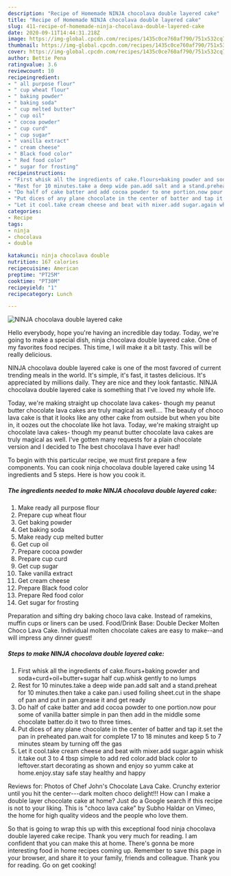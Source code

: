 ```yaml
---
description: "Recipe of Homemade NINJA chocolava double layered cake"
title: "Recipe of Homemade NINJA chocolava double layered cake"
slug: 411-recipe-of-homemade-ninja-chocolava-double-layered-cake
date: 2020-09-11T14:44:31.218Z
image: https://img-global.cpcdn.com/recipes/1435c0ce760af790/751x532cq70/ninja-chocolava-double-layered-cake-recipe-main-photo.jpg
thumbnail: https://img-global.cpcdn.com/recipes/1435c0ce760af790/751x532cq70/ninja-chocolava-double-layered-cake-recipe-main-photo.jpg
cover: https://img-global.cpcdn.com/recipes/1435c0ce760af790/751x532cq70/ninja-chocolava-double-layered-cake-recipe-main-photo.jpg
author: Bettie Pena
ratingvalue: 3.6
reviewcount: 10
recipeingredient:
- " all purpose flour"
- " cup wheat flour"
- " baking powder"
- " baking soda"
- " cup melted butter"
- " cup oil"
- " cocoa powder"
- " cup curd"
- " cup sugar"
- " vanilla extract"
- " cream cheese"
- " Black food color"
- " Red food color"
- " sugar for frosting"
recipeinstructions:
- "First whisk all the ingredients of cake.flours+baking powder and soda+curd+oil+butter+sugar half cup.whisk gently to no lumps"
- "Rest for 10 minutes.take a deep wide pan.add salt and a stand.preheat for 10 minutes.then take a cake pan.i used foiling sheet.cut in the shape of pan and put in pan.grease it and get ready"
- "Do half of cake batter and add cocoa powder to one portion.now pour some of vanilla batter simple in pan then add in the middle some chocolate batter.do it two to three times."
- "Put dices of any plane chocolate in the center of batter and tap it.set the pan in preheated pan.wait for complete 17 to 18 minutes and keep 5 to 7 minutes steam by turning off the gas"
- "Let it cool.take cream cheese and beat with mixer.add sugar.again whisk it.take out 3 to 4 tbsp simple to add red color.add black color to leftover.start decorating as shown and enjoy so yumm cake at home.enjoy.stay safe stay healthy and happy"
categories:
- Recipe
tags:
- ninja
- chocolava
- double

katakunci: ninja chocolava double 
nutrition: 167 calories
recipecuisine: American
preptime: "PT25M"
cooktime: "PT30M"
recipeyield: "1"
recipecategory: Lunch

---
```



![NINJA chocolava double layered cake](https://img-global.cpcdn.com/recipes/1435c0ce760af790/751x532cq70/ninja-chocolava-double-layered-cake-recipe-main-photo.jpg)

Hello everybody, hope you're having an incredible day today. Today, we're going to make a special dish, ninja chocolava double layered cake. One of my favorites food recipes. This time, I will make it a bit tasty. This will be really delicious.

NINJA chocolava double layered cake is one of the most favored of current trending meals in the world. It's simple, it's fast, it tastes delicious. It's appreciated by millions daily. They are nice and they look fantastic. NINJA chocolava double layered cake is something that I've loved my whole life.

Today, we&#39;re making straight up chocolate lava cakes- though my peanut butter chocolate lava cakes are truly magical as well.… The beauty of choco lava cake is that it looks like any other cake from outside but when you bite in, it oozes out the chocolate like hot lava. Today, we&#39;re making straight up chocolate lava cakes- though my peanut butter chocolate lava cakes are truly magical as well. I&#39;ve gotten many requests for a plain chocolate version and I decided to The best chocolava I have ever had!


To begin with this particular recipe, we must first prepare a few components. You can cook ninja chocolava double layered cake using 14 ingredients and 5 steps. Here is how you cook it.

<!--inarticleads1-->

##### The ingredients needed to make NINJA chocolava double layered cake:

1. Make ready  all purpose flour
1. Prepare  cup wheat flour
1. Get  baking powder
1. Get  baking soda
1. Make ready  cup melted butter
1. Get  cup oil
1. Prepare  cocoa powder
1. Prepare  cup curd
1. Get  cup sugar
1. Take  vanilla extract
1. Get  cream cheese
1. Prepare  Black food color
1. Prepare  Red food color
1. Get  sugar for frosting


Preparation and sifting dry baking choco lava cake. Instead of ramekins, muffin cups or liners can be used. Food/Drink Base: Double Decker Molten Choco Lava Cake. Individual molten chocolate cakes are easy to make--and will impress any dinner guest! 

<!--inarticleads2-->

##### Steps to make NINJA chocolava double layered cake:

1. First whisk all the ingredients of cake.flours+baking powder and soda+curd+oil+butter+sugar half cup.whisk gently to no lumps
1. Rest for 10 minutes.take a deep wide pan.add salt and a stand.preheat for 10 minutes.then take a cake pan.i used foiling sheet.cut in the shape of pan and put in pan.grease it and get ready
1. Do half of cake batter and add cocoa powder to one portion.now pour some of vanilla batter simple in pan then add in the middle some chocolate batter.do it two to three times.
1. Put dices of any plane chocolate in the center of batter and tap it.set the pan in preheated pan.wait for complete 17 to 18 minutes and keep 5 to 7 minutes steam by turning off the gas
1. Let it cool.take cream cheese and beat with mixer.add sugar.again whisk it.take out 3 to 4 tbsp simple to add red color.add black color to leftover.start decorating as shown and enjoy so yumm cake at home.enjoy.stay safe stay healthy and happy


Reviews for: Photos of Chef John&#39;s Chocolate Lava Cake. Crunchy exterior until you hit the center---dark molten choco delight!!! How can I make a double layer chocolate cake at home? Just do a Google search if this recipe is not to your liking. This is &#34;choco lava cake&#34; by Subho Haldar on Vimeo, the home for high quality videos and the people who love them. 

So that is going to wrap this up with this exceptional food ninja chocolava double layered cake recipe. Thank you very much for reading. I am confident that you can make this at home. There's gonna be more interesting food in home recipes coming up. Remember to save this page in your browser, and share it to your family, friends and colleague. Thank you for reading. Go on get cooking!
